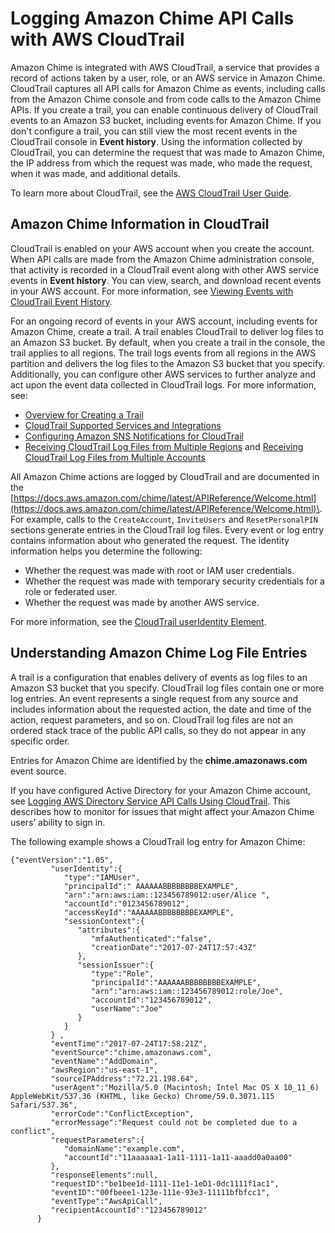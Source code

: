 # Logging Amazon Chime API Calls with AWS CloudTrail<a name="cloudtrail"></a>

Amazon Chime is integrated with AWS CloudTrail, a service that provides a record of actions taken by a user, role, or an AWS service in Amazon Chime\. CloudTrail captures all API calls for Amazon Chime as events, including calls from the Amazon Chime console and from code calls to the Amazon Chime APIs\. If you create a trail, you can enable continuous delivery of CloudTrail events to an Amazon S3 bucket, including events for Amazon Chime\. If you don't configure a trail, you can still view the most recent events in the CloudTrail console in **Event history**\. Using the information collected by CloudTrail, you can determine the request that was made to Amazon Chime, the IP address from which the request was made, who made the request, when it was made, and additional details\. 

To learn more about CloudTrail, see the [AWS CloudTrail User Guide](https://docs.aws.amazon.com/awscloudtrail/latest/userguide/)\.

## Amazon Chime Information in CloudTrail<a name="service-name-info-in-cloudtrail"></a>

CloudTrail is enabled on your AWS account when you create the account\. When API calls are made from the Amazon Chime administration console, that activity is recorded in a CloudTrail event along with other AWS service events in **Event history**\. You can view, search, and download recent events in your AWS account\. For more information, see [Viewing Events with CloudTrail Event History](https://docs.aws.amazon.com/awscloudtrail/latest/userguide/view-cloudtrail-events.html)\. 

For an ongoing record of events in your AWS account, including events for Amazon Chime, create a trail\. A trail enables CloudTrail to deliver log files to an Amazon S3 bucket\. By default, when you create a trail in the console, the trail applies to all regions\. The trail logs events from all regions in the AWS partition and delivers the log files to the Amazon S3 bucket that you specify\. Additionally, you can configure other AWS services to further analyze and act upon the event data collected in CloudTrail logs\. For more information, see: 
+ [Overview for Creating a Trail](https://docs.aws.amazon.com/awscloudtrail/latest/userguide/cloudtrail-create-and-update-a-trail.html)
+ [CloudTrail Supported Services and Integrations](https://docs.aws.amazon.com/awscloudtrail/latest/userguide/cloudtrail-aws-service-specific-topics.html#cloudtrail-aws-service-specific-topics-integrations)
+ [Configuring Amazon SNS Notifications for CloudTrail](https://docs.aws.amazon.com/awscloudtrail/latest/userguide/getting_notifications_top_level.html)
+ [Receiving CloudTrail Log Files from Multiple Regions](https://docs.aws.amazon.com/awscloudtrail/latest/userguide/receive-cloudtrail-log-files-from-multiple-regions.html) and [Receiving CloudTrail Log Files from Multiple Accounts](https://docs.aws.amazon.com/awscloudtrail/latest/userguide/cloudtrail-receive-logs-from-multiple-accounts.html)

All Amazon Chime actions are logged by CloudTrail and are documented in the [https://docs.aws.amazon.com/chime/latest/APIReference/Welcome.html](https://docs.aws.amazon.com/chime/latest/APIReference/Welcome.html)\. For example, calls to the `CreateAccount`, `InviteUsers` and `ResetPersonalPIN` sections generate entries in the CloudTrail log files\. Every event or log entry contains information about who generated the request\. The identity information helps you determine the following: 
+ Whether the request was made with root or IAM user credentials\.
+ Whether the request was made with temporary security credentials for a role or federated user\.
+ Whether the request was made by another AWS service\.

For more information, see the [CloudTrail userIdentity Element](https://docs.aws.amazon.com/awscloudtrail/latest/userguide/cloudtrail-event-reference-user-identity.html)\.

## Understanding Amazon Chime Log File Entries<a name="understanding-service-name-entries"></a>

A trail is a configuration that enables delivery of events as log files to an Amazon S3 bucket that you specify\. CloudTrail log files contain one or more log entries\. An event represents a single request from any source and includes information about the requested action, the date and time of the action, request parameters, and so on\. CloudTrail log files are not an ordered stack trace of the public API calls, so they do not appear in any specific order\. 

Entries for Amazon Chime are identified by the **chime\.amazonaws\.com** event source\.

If you have configured Active Directory for your Amazon Chime account, see [Logging AWS Directory Service API Calls Using CloudTrail](https://docs.aws.amazon.com/directoryservice/latest/devguide/cloudtrail_logging.html)\. This describes how to monitor for issues that might affect your Amazon Chime users’ ability to sign in\. 

The following example shows a CloudTrail log entry for Amazon Chime:

```
{"eventVersion":"1.05",
         "userIdentity":{  
            "type":"IAMUser",
            "principalId":" AAAAAABBBBBBBBEXAMPLE",
            "arn":"arn:aws:iam::123456789012:user/Alice ",
            "accountId":"0123456789012",
            "accessKeyId":"AAAAAABBBBBBBBEXAMPLE",
            "sessionContext":{  
               "attributes":{  
                  "mfaAuthenticated":"false",
                  "creationDate":"2017-07-24T17:57:43Z"
               },
               "sessionIssuer":{  
                  "type":"Role",
                  "principalId":"AAAAAABBBBBBBBEXAMPLE",
                  "arn":"arn:aws:iam::123456789012:role/Joe",
                  "accountId":"123456789012",
                  "userName":"Joe"
               }
            }
         } ,
         "eventTime":"2017-07-24T17:58:21Z",
         "eventSource":"chime.amazonaws.com",
         "eventName":"AddDomain",
         "awsRegion":"us-east-1",
         "sourceIPAddress":"72.21.198.64",
         "userAgent":"Mozilla/5.0 (Macintosh; Intel Mac OS X 10_11_6) AppleWebKit/537.36 (KHTML, like Gecko) Chrome/59.0.3071.115 Safari/537.36",
         "errorCode":"ConflictException",
         "errorMessage":"Request could not be completed due to a conflict",
         "requestParameters":{  
            "domainName":"example.com",
            "accountId":"11aaaaaa1-1a11-1111-1a11-aaadd0a0aa00"
         },
         "responseElements":null,
         "requestID":"be1bee1d-1111-11e1-1eD1-0dc1111f1ac1",
         "eventID":"00fbeee1-123e-111e-93e3-11111bfbfcc1",
         "eventType":"AwsApiCall",
         "recipientAccountId":"123456789012"
      }
```